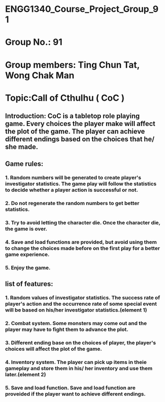 # ENGG1340_Course_Project_Group_91
# Group No.: 91
# Group members: Ting Chun Tat, Wong Chak Man
# Topic:Call of Cthulhu ( CoC )

## Introduction: CoC is a tabletop role playing game. Every choices the player make will affect the plot of the game. The player can achieve different endings based on the choices that he/ she made.

## Game rules:
### 1. Random numbers will be generated to create player's investigator statistics. The game play will follow the statistics to decide whether a player action is successful or not.
### 2. Do not regenerate the random numbers to get better statistics.
### 3. Try to avoid letting the character die. Once the character die, the game is over.
### 4. Save and load functions are provided, but avoid using them to change the choices made before on the first play for a better game experience.
### 5. Enjoy the game.

## list of features:
### 1. Random values of investigator statistics. The success rate of player's action and the occurrence rate of some special event will be based on his/her investigator statistics.(element 1)
### 2. Combat system. Some monsters may come out and the player may have to fight them to advance the plot.
### 3. Different ending base on the choices of player, the player's choices will affect the plot of the game.
### 4. Inventory system. The player can pick up items in theie gameplay and store them in his/ her inventory and use them later.(element 2)
### 5. Save and load function. Save and load function are proveided if the player want to achieve different endings.

